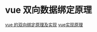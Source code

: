 # vue 双向数据绑定原理

[vue 的双向绑定原理及实现](https://juejin.im/entry/5923973da22b9d005893805a#comment)
[vue实现原理](https://github.com/DMQ/mvvm)